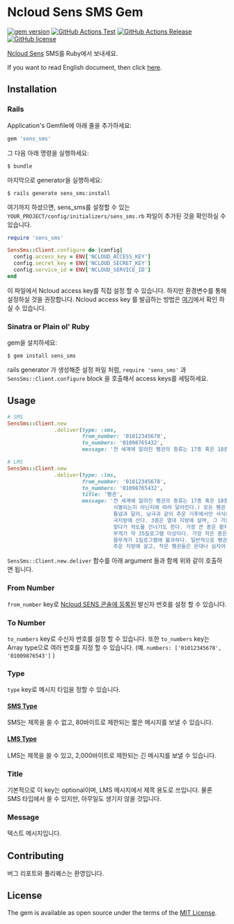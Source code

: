 # Ncloud Sens SMS Gem

[![gem version](https://img.shields.io/gem/v/sens_sms?color=cc342d&logo=ruby&logoColor=cc342d)](https://rubygems.org/gems/sens_sms)
[![GitHub Actions Test](https://github.com/say8425/sens_sms/workflows/Test/badge.svg)](https://github.com/say8425/sens_sms/actions?query=workflow%3ATest)
[![GitHub Actions Release](https://github.com/say8425/sens_sms/workflows/Release/badge.svg)](https://github.com/say8425/sens_sms/actions?query=workflow%3ARelease)
[![GitHub license](https://img.shields.io/badge/license-MIT-blue.svg)](https://github.com/say8425/sens_sms/blob/master/LICENSE)

[Ncloud Sens](https://www.ncloud.com/product/applicationService/sens) SMS를 Ruby에서 보내세요.

If you want to read English document, then click [here](https://github.com/say8425/sens_sms/blob/master/README.en.md).

## Installation

### Rails

Application's Gemfile에 아래 줄을 추가하세요:

```ruby
gem 'sens_sms'
```

그 다음 아래 명령을 실행하세요:

```shell script
$ bundle
```

마지막으로 generator을 실행하세요:

```shell script
$ rails generate sens_sms:install
```

여기까지 하셨으면, sens_sms를 설정할 수 있는 `YOUR_PROJECT/config/initializers/sens_sms.rb` 파일이 추가된 것을 확인하실 수 있습니다.

```ruby
require 'sens_sms'

SensSms::Client.configure do |config|
  config.access_key = ENV['NCLOUD_ACCESS_KEY']
  config.secret_key = ENV['NCLOUD_SECRET_KEY']
  config.service_id = ENV['NCLOUD_SERVICE_ID']
end
```

이 파일에서 Ncloud access key를 직접 설정 할 수 있습니다. 하지만 환경변수를 통해 설정하실 것을 권장합니다.
Ncloud access key 를 발급하는 방법은 [여기](https://docs.ncloud.com/ko/sens/sens-1-2.html)에서 확인 하실 수 있습니다.

### Sinatra or Plain ol' Ruby

gem을 설치하세요:

```shell script
$ gem install sens_sms
```

rails generator 가 생성해준 설정 파일 처럼, `require 'sens_sms'` 과 `SensSms::Client.configure` block 을 호출해서 access keys를 세팅하세요.

## Usage

```ruby
# SMS
SensSms::Client.new
               .deliver(type: :sms,
                        from_number: '01012345678',
                        to_numbers: '01098765432',
                        message: '전 세계에 알려진 펭귄의 종류는 17종 혹은 18종이다.')
```

```ruby
# LMS
SensSms::Client.new
               .deliver(type: :lms,
                        from_number: '01012345678',
                        to_numbers: '01098765432',
                        title: '펭귄',
                        message: '전 세계에 알려진 펭귄의 종류는 17종 혹은 18종이다. (쇠푸른펭귄과 흰날개펭귄이
                                  식별되는지 아닌지에 따라 달라진다.) 모든 펭귄 종의 고향이 남반구이기는 하지만,
                                  통념과 달리, 남극과 같이 추운 기후에서만 서식하지는 않는다. 실제로는 몇몇 종만이
                                  극지방에 산다. 3종은 열대 지방에 살며, 그 가운데 갈라파고스 제도에 사는 한 종은 먹이를
                                  찾다가 적도를 건너기도 한다. 가장 큰 종은 황제펭귄으로, 다 자라면 키가 약 1.1미터,
                                  무게가 약 35킬로그램 이상이다. 가장 작은 종은 쇠푸른펭귄으로, 키는 약 40센티미터에
                                  몸무게가 1킬로그램에 불과하다. 일반적으로 펭귄은 덩치가 클수록 열을 잘 보관해서
                                  추운 지방에 살고, 작은 펭귄들은 온대나 심지어 열대에서 발견된다.')
```

`SensSms::Client.new.deliver` 함수를 아래 argument 들과 함께 위와 같이 호출하면 됩니다.

### From Number

`from_number` key로 [Ncloud SENS 콘솔에 등록된](https://docs.ncloud.com/ko/sens/sens-1-3.html#register-view-caller-id) 발신자 번호를 설정 할 수 있습니다.

### To Number

`to_numbers` key로 수신자 번호를 설정 할 수 있습니다. 
또한 `to_numbers` key는 Array type으로 여러 번호를 지정 할 수 있습니다. (예. `numbers: ['01012345678', '01009876543']` )

### Type

`type` key로 메시지 타입을 정할 수 있습니다.

#### [SMS Type](https://docs.ncloud.com/ko/sens/sens-1-3.html#send-sms-messages)

SMS는 제목을 쓸 수 없고, 80바이트로 제한되는 짧은 메시지를 보낼 수 있습니다.

#### [LMS Type](https://docs.ncloud.com/ko/sens/sens-1-3.html#send-lms-messages)

LMS는 제목을 쓸 수 있고, 2,000바이트로 제한되는 긴 메시지를 보낼 수 있습니다.

### Title

기본적으로 이 key는 optional이며, LMS 메시지에서 제목 용도로 쓰입니다. 물론 SMS 타입에서 쓸 수 있지만, 아무일도 생기지 않을 것입니다.

### Message

텍스트 메시지입니다.

## Contributing

버그 리포트와 풀리퀘스는 환영입니다.

## License

The gem is available as open source under the terms of the [MIT License](https://opensource.org/licenses/MIT).
